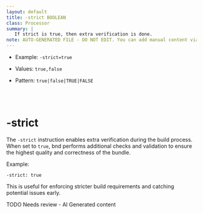 ```yaml
---
layout: default
title: -strict BOOLEAN
class: Processor
summary: |
   If strict is true, then extra verification is done.
note: AUTO-GENERATED FILE - DO NOT EDIT. You can add manual content via same filename in ext folder. 
---
```


- Example: `-strict=true`

- Values: `true,false`

- Pattern: `true|false|TRUE|FALSE`

<!-- Manual content from: ext/strict.md --><br /><br />


# -strict

The `-strict` instruction enables extra verification during the build process. When set to `true`, bnd performs additional checks and validation to ensure the highest quality and correctness of the bundle.

Example:

```
-strict: true
```

This is useful for enforcing stricter build requirements and catching potential issues early.


TODO Needs review - AI Generated content
